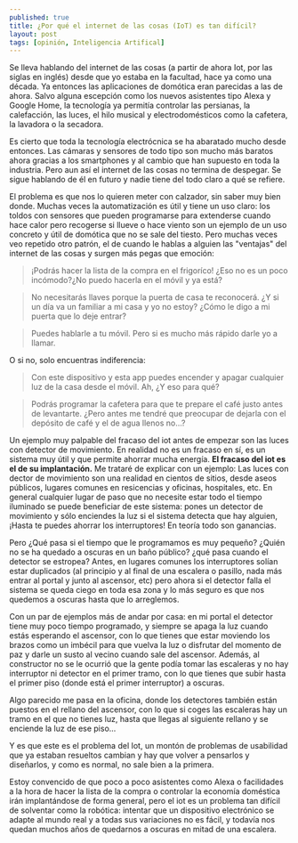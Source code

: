 ```yaml
---
published: true
title: ¿Por qué el internet de las cosas (IoT) es tan difícil?
layout: post
tags: [opinión, Inteligencia Artifical] 
---
```

Se lleva hablando del internet de las cosas (a partir de ahora Iot, por las siglas en inglés) desde que yo estaba en la facultad, hace ya como una década. Ya entonces las aplicaciones de domótica eran parecidas a las de ahora. Salvo alguna escepción como los nuevos asistentes tipo Alexa y Google Home, la tecnología ya permitía controlar las persianas, la calefacción, las luces, el hilo musical y electrodomésticos como la cafetera, la lavadora o la secadora.

Es cierto que toda la tecnología electrócnica se ha abaratado mucho desde entonces. Las cámaras y sensores de todo tipo son mucho más baratos ahora gracias a los smartphones y al cambio que han supuesto en toda la industria. Pero aun así el internet de las cosas no termina de despegar. Se sigue hablando de él en futuro y nadie tiene del todo claro a qué se refiere. 

El problema es que nos lo quieren meter con calzador, sin saber muy bien donde. Muchas veces la automatización es útil y tiene un uso claro: los toldos con sensores que pueden programarse para extenderse cuando hace calor pero recogerse si llueve o hace viento son un ejemplo de un uso concreto y útil de domótica que no se sale del tiesto. Pero muchas veces veo repetido otro patrón, el de cuando le hablas a alguien las "ventajas" del internet de las cosas y surgen más pegas que emoción:

> ¡Podrás hacer la lista de la compra en el frigoríco!
> ¿Eso no es un poco incómodo?¿No puedo hacerla en el móvil y ya está? 

> No necesitarás llaves porque la puerta de casa te reconocerá.
> ¿Y si un día va un familiar a mi casa y yo no estoy? ¿Cómo le digo a mi puerta que lo deje entrar?

> Puedes hablarle a tu móvil.
> Pero si es mucho más rápido darle yo a llamar.

O si no, solo encuentras indiferencia:

> Con este dispositivo y esta app puedes encender y apagar cualquier luz de la casa desde el móvil.
> Ah, ¿Y eso para qué?

> Podrás programar la cafetera para que te prepare el café justo antes de levantarte.
> ¿Pero antes me tendré que preocupar de dejarla con el depósito de café y el de agua llenos no...?

Un ejemplo muy palpable del fracaso del iot antes de empezar son las luces con detector de movimiento. En realidad no es un fracaso en sí, es un sistema muy útil y que permite ahorrar mucha energía. **El fracaso del iot es el de su implantación.** Me trataré de explicar con un ejemplo: Las luces con dector de movimiento son una realidad en cientos de sitios, desde aseos públicos, lugares comunes en resicencias y oficinas, hospitales, etc. En general cualquier lugar de paso que no necesite estar todo el tiempo iluminado se puede beneficiar de este sistema: pones un detector de movimiento y sólo enciendes la luz si el sistema detecta que hay alguien, ¡Hasta te puedes ahorrar los interruptores! En teoría todo son ganancias. 

Pero ¿Qué pasa si el tiempo que le programamos es muy pequeño? ¿Quién no se ha quedado a oscuras en un baño público? ¿qué pasa cuando el detector se estropea? Antes, en lugares comunes los interruptores solían estar duplicados (al principio y al final de una escalera o pasillo, nada más entrar al portal y junto al ascensor, etc) pero ahora si el detector falla el sistema se queda ciego en toda esa zona y lo más seguro es que nos quedemos a oscuras hasta que lo arreglemos.

Con un par de ejemplos más de andar por casa: en mi portal el detector tiene muy poco tiempo programado, y siempre se apaga la luz cuando estás esperando el ascensor, con lo que tienes que estar moviendo los brazos como un imbécil para que vuelva la luz o disfrutar del momento de paz y darle un susto al vecino cuando sale del ascensor. Además, al constructor no se le ocurrió que la gente podía tomar las escaleras y no hay interruptor ni detector en el primer tramo, con lo que tienes que subir hasta el primer piso (donde está el primer interruptor) a oscuras.

Algo parecido me pasa en la oficina, donde los detectores también están puestos en el rellano del ascensor, con lo que si coges las escaleras hay un tramo en el que no tienes luz, hasta que llegas al siguiente rellano y se enciende la luz de ese piso...

Y es que este es el problema del Iot, un montón de problemas de usabilidad que ya estaban resueltos cambian y hay que volver a pensarlos y diseñarlos, y como es normal, no sale bien a la primera.

Estoy convencido de que poco a poco asistentes como Alexa o facilidades a la hora de hacer la lista de la compra o controlar la economía doméstica irán implantándose de forma general, pero el iot es un problema tan difícil de solventar como la robótica: intentar que un dispositivo electrónico se adapte al mundo real y a todas sus variaciones no es fácil, y todavía nos quedan muchos años de quedarnos a oscuras en mitad de una escalera.
